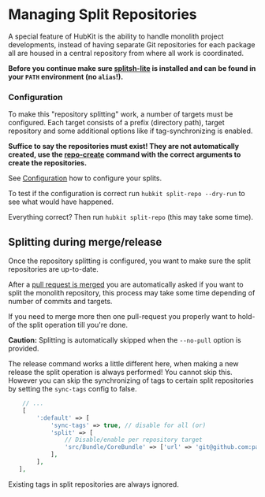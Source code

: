 Managing Split Repositories
===========================

A special feature of HubKit is the ability to handle monolith project developments,
instead of having separate Git repositories for each package all are housed in a
central repository from where all work is coordinated.

**Before you continue make sure [splitsh-lite](https://github.com/splitsh/lite) is
installed and can be found in your `PATH` environment (no `alias`!).**

### Configuration

To make this "repository splitting" work, a number of targets must
be configured. Each target consists of a prefix (directory path),
target repository and some additional options like if tag-synchronizing is enabled.

**Suffice to say the repositories must exist! They are not automatically created,
use the [repo-create](commands/repo-create.md) command with the correct arguments
to create the repositories.**

See [Configuration](config.md) how to configure your splits.

To test if the configuration is correct run `hubkit split-repo --dry-run`
to see what would have happened.

Everything correct? Then run `hubkit split-repo` (this may take some time).

## Splitting during merge/release

Once the repository splitting is configured, you want to make sure the split repositories
are up-to-date.

After a [pull request is merged](commands/merge.md) you are automatically asked if you want
to split the monolith repository, this process may take some time depending of number
of commits and targets.

If you need to merge more then one pull-request you properly want to hold-of
the split operation till you're done.

**Caution:** Splitting is automatically skipped when the `--no-pull` option is provided.

The release command works a little different here, when making a new release the
split operation is always performed! You cannot skip this. However you can skip
the synchronizing of tags to certain split repositories by setting the `sync-tags`
config to false.

```php
    // ...
    [
        ':default' => [
            'sync-tags' => true, // disable for all (or)
            'split' => [
                // Disable/enable per repository target
                'src/Bundle/CoreBundle' => ['url' => 'git@github.com:park-manager/core-bundle.git', 'sync-tags' => true],
            ],
        ],
   ],
```

Existing tags in split repositories are always ignored.

